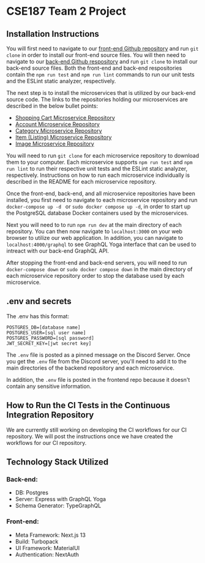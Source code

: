 # CSE187 Team 2 Project

## Installation Instructions

You will first need to navigate to our [front-end Github repository](https://github.com/CSE187-Team2/frontend) and run ``git clone`` in order to install our front-end source files. You will then need to navigate to our [back-end Github respository](https://github.com/CSE187-Team2/backend) and run ``git clone`` to install our back-end source files. Both the front-end and back-end respositories contain the ``npm run test`` and ``npm run lint`` commands to run our unit tests and the ESLint static analyzer, respectively.

The next step is to install the microservices that is utilized by our back-end source code. The links to the repositories holding our microservices are described in the below bullet points:
*  [Shopping Cart Microservice Repository](https://github.com/CSE187-Team2/Shopping-Cart-Microservice)
*  [Account Microservice Repository]()
*  [Category Microservice Repository]()
*  [Item (Listing) Microservice Repository]()
*  [Image Microservice Repository]()

You will need to run ``git clone`` for each microservice repository to download them to your computer. Each microservice supports ``npm run test`` and ``npm run lint`` to run their respective unit tests and the ESLint static analyzer, respectively. Instructions on how to run each microservice individually is described in the README for each microservice repository.

Once the front-end, back-end, and all microservice repositories have been installed, you first need to navigate to each microservice repository and run ``docker-compose up -d `` or ``sudo docker compose up -d``, in order to start up the PostgreSQL database Docker containers used by the microservices.

Next you will need to to run ``npm run dev`` at the main directory of each repository. You can then now navigate to ``localhost:3000`` on your web browser to utilize our web application. In addition, you can navigate to ``localhost:4000/graphql`` to see GraphQL Yoga interface that can be used to intreact with our back-end GraphQL API.

After stopping the front-end and back-end servers, you will need to run ``docker-compose down`` or ``sudo docker compose down`` in the main directory of each microservice repository order to stop the database used by each microservice.

## .env and secrets
The .env has this format:
```
POSTGRES_DB=[database name]
POSTGRES_USER=[sql user name]
POSTGRES_PASSWORD=[sql password]
JWT_SECRET_KEY=[jwt secret key]
```
The `.env` file is posted as a pinned message on the Discord Server.
Once you get the `.env` file from the Discord server, you'll need to add it to the main directories of the backend repository and each microservice.

In addition, the `.env` file is posted in the frontend repo because it doesn't contain any sensitive information.

## How to Run the CI Tests in the Continuous Integration Repository

We are currently still working on developing the CI workflows for our CI repository. We will post the instructions once we have created the workflows for our CI repository. 


## Technology Stack Utilized

### Back-end:
- DB: Postgres
- Server: Express with GraphQL Yoga
- Schema Generator: TypeGraphQL

### Front-end:
- Meta Framework: Next.js 13
- Build: Turbopack
- UI Framework: MaterialUI
- Authentication: NextAuth
